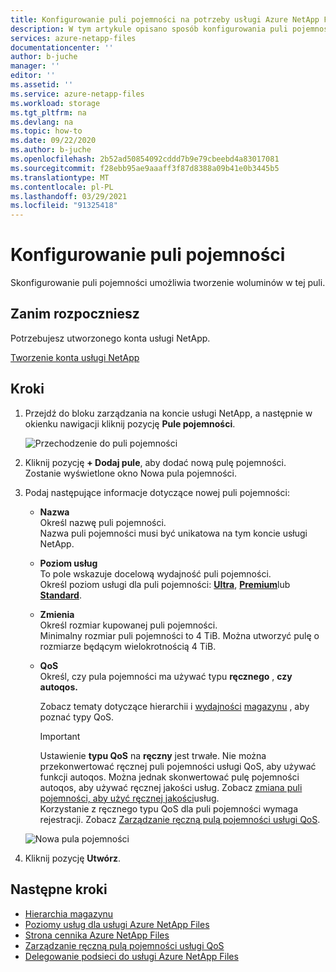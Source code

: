 ```yaml
---
title: Konfigurowanie puli pojemności na potrzeby usługi Azure NetApp Files | Microsoft Docs
description: W tym artykule opisano sposób konfigurowania puli pojemności, w której można następnie tworzyć woluminy.
services: azure-netapp-files
documentationcenter: ''
author: b-juche
manager: ''
editor: ''
ms.assetid: ''
ms.service: azure-netapp-files
ms.workload: storage
ms.tgt_pltfrm: na
ms.devlang: na
ms.topic: how-to
ms.date: 09/22/2020
ms.author: b-juche
ms.openlocfilehash: 2b52ad50854092cddd7b9e79cbeebd4a83017081
ms.sourcegitcommit: f28ebb95ae9aaaff3f87d8388a09b41e0b3445b5
ms.translationtype: MT
ms.contentlocale: pl-PL
ms.lasthandoff: 03/29/2021
ms.locfileid: "91325418"
---
```

# <a name="set-up-a-capacity-pool"></a>Konfigurowanie puli pojemności

Skonfigurowanie puli pojemności umożliwia tworzenie woluminów w tej puli.  

## <a name="before-you-begin"></a>Zanim rozpoczniesz 

Potrzebujesz utworzonego konta usługi NetApp.   

[Tworzenie konta usługi NetApp](azure-netapp-files-create-netapp-account.md)

## <a name="steps"></a>Kroki 

1. Przejdź do bloku zarządzania na koncie usługi NetApp, a następnie w okienku nawigacji kliknij pozycję **Pule pojemności**.  
    
    ![Przechodzenie do puli pojemności](../media/azure-netapp-files/azure-netapp-files-navigate-to-capacity-pool.png)

2. Kliknij pozycję **+ Dodaj pule**, aby dodać nową pulę pojemności.   
    Zostanie wyświetlone okno Nowa pula pojemności.

3. Podaj następujące informacje dotyczące nowej puli pojemności:  
   * **Nazwa**  
     Określ nazwę puli pojemności.  
     Nazwa puli pojemności musi być unikatowa na tym koncie usługi NetApp.

   * **Poziom usług**   
     To pole wskazuje docelową wydajność puli pojemności.  
     Określ poziom usługi dla puli pojemności: [**Ultra**](azure-netapp-files-service-levels.md#Ultra), [**Premium**](azure-netapp-files-service-levels.md#Premium)lub [**Standard**](azure-netapp-files-service-levels.md#Standard).

    * **Zmienia**     
     Określ rozmiar kupowanej puli pojemności.        
     Minimalny rozmiar puli pojemności to 4 TiB. Można utworzyć pulę o rozmiarze będącym wielokrotnością 4 TiB.   

   * **QoS**   
     Określ, czy pula pojemności ma używać typu **ręcznego** , **czy autoqos.**  

     Zobacz tematy dotyczące hierarchii i [wydajności](azure-netapp-files-performance-considerations.md) [magazynu](azure-netapp-files-understand-storage-hierarchy.md) , aby poznać typy QoS.  

     > [!IMPORTANT] 
     > Ustawienie **typu QoS** na **ręczny** jest trwałe. Nie można przekonwertować ręcznej puli pojemności usługi QoS, aby używać funkcji autoqos. Można jednak skonwertować pulę pojemności autoqos, aby używać ręcznej jakości usług. Zobacz [zmiana puli pojemności, aby użyć ręcznej jakości](manage-manual-qos-capacity-pool.md#change-to-qos)usług.   
     > Korzystanie z ręcznego typu QoS dla puli pojemności wymaga rejestracji. Zobacz [Zarządzanie ręczną pulą pojemności usługi QoS](manage-manual-qos-capacity-pool.md#register-the-feature). 

    ![Nowa pula pojemności](../media/azure-netapp-files/azure-netapp-files-new-capacity-pool.png)

4. Kliknij pozycję **Utwórz**.

## <a name="next-steps"></a>Następne kroki 

- [Hierarchia magazynu](azure-netapp-files-understand-storage-hierarchy.md) 
- [Poziomy usług dla usługi Azure NetApp Files](azure-netapp-files-service-levels.md)
- [Strona cennika Azure NetApp Files](https://azure.microsoft.com/pricing/details/storage/netapp/)
- [Zarządzanie ręczną pulą pojemności usługi QoS](manage-manual-qos-capacity-pool.md)
- [Delegowanie podsieci do usługi Azure NetApp Files](azure-netapp-files-delegate-subnet.md)
